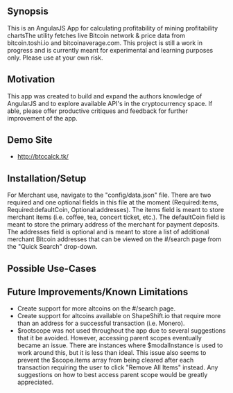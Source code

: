 ## Synopsis

This is an AngularJS App for calculating profitability of mining  profitability chartsThe utility fetches live Bitcoin network &amp; price data from bitcoin.toshi.io and bitcoinaverage.com. This project is still a work in progress and is currently meant for experimental and learning purposes only. Please use at your own risk.

## Motivation

This app was created to build and expand the authors knowledge of AngularJS and to explore available API's in the cryptocurrency space. If able, please offer productive critiques and feedback for further improvement of the app.

## Demo Site
- http://btccalck.tk/

## Installation/Setup

For Merchant use, navigate to the "config/data.json" file. There are two required and one optional fields in this file at the moment (Required:items, Required:defaultCoin, Optional:addresses). The items field is meant to store merchant items (i.e. coffee, tea, concert ticket, etc.). The defaultCoin field is meant to store the primary address of the merchant for payment deposits. The addresses field is optional and is meant to store a list of additional merchant Bitcoin addresses that can be viewed on the #/search page from the "Quick Search" drop-down.

## Possible Use-Cases



## Future Improvements/Known Limitations
- Create support for more altcoins on the #/search page.
- Create support for altcoins available on ShapeShift.io that require more than an address for a successful transaction (i.e. Monero).
- $rootscope was not used throughout the app due to several suggestions that it be avoided. However, accessing parent scopes eventually became an issue. There are instances where $modalInstance is used to work around this, but it is less than ideal. This issue also seems to prevent the $scope.items array from being cleared after each transaction requiring the user to click "Remove All Items" instead. Any suggestions on how to best access parent scope would be greatly appreciated.


